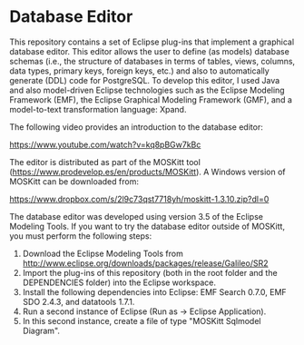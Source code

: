 # Database Editor

This repository contains a set of Eclipse plug-ins that implement a graphical database editor. This
editor allows the user to define (as models) database schemas (i.e., the structure of databases in
terms of tables, views, columns, data types, primary keys, foreign keys, etc.) and also to automatically
generate (DDL) code for PostgreSQL. To develop this editor, I used Java and also model-driven Eclipse
technologies such as the Eclipse Modeling Framework (EMF), the Eclipse Graphical Modeling Framework (GMF),
and a model-to-text transformation language: Xpand.

The following video provides an introduction to the database editor:

https://www.youtube.com/watch?v=kq8pBGw7kBc

The editor is distributed as part of the MOSKitt tool (https://www.prodevelop.es/en/products/MOSKitt). A Windows version of MOSKitt can be downloaded from:

https://www.dropbox.com/s/2l9c73qst7718yh/moskitt-1.3.10.zip?dl=0

The database editor was developed using version 3.5 of the Eclipse Modeling Tools. If you want to try the database editor outside of MOSKitt, you must perform the following steps:

1. Download the Eclipse Modeling Tools from http://www.eclipse.org/downloads/packages/release/Galileo/SR2
2. Import the plug-ins of this repository (both in the root folder and the DEPENDENCIES folder) into the Eclipse workspace.
3. Install the following dependencies into Eclipse: EMF Search 0.7.0, EMF SDO 2.4.3, and datatools 1.7.1.
4. Run a second instance of Eclipse (Run as -> Eclipse Application).
5. In this second instance, create a file of type "MOSKitt Sqlmodel Diagram".
